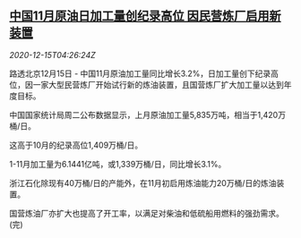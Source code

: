 <!--1608009796000-->
[中国11月原油日加工量创纪录高位 因民营炼厂启用新装置](https://cn.reuters.com/article/china-crude-1215-tues-idCNKBS28P0BY)
------

<div><i>2020-12-15T04:26:24Z</i></div><p>路透北京12月15日 - 中国11月原油加工量同比增长3.2%，日加工量创下纪录高位，因一家大型民营炼厂开始试行新的炼油装置，且国营炼厂扩大加工量以达到年度目标。</p><p>中国国家统计局周二公布数据显示，上月原油加工量5,835万吨，相当于1,420万桶/日。</p><p>这高于10月的纪录高位1,409万桶/日。</p><p>1-11月加工量为6.1441亿吨，或1,339万桶/日，同比增长3.1%。</p><p>浙江石化除现有40万桶/日的产能外，在11月初启用炼油能力20万桶/日的炼油装置。</p><p>国营炼油厂亦扩大也提高了开工率，以满足对柴油和低硫船用燃料的强劲需求。(完)</p>
